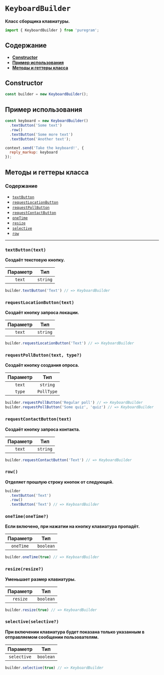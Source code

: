 # `KeyboardBuilder`

**Класс сборщика клавиатуры.**

```js
import { KeyboardBuilder } from 'puregram';
```

## Содержание

* [**Constructor**](#constructor)
* [**Пример использования**](#пример-использования)
* [**Методы и геттеры класса**](#методы-и-геттеры-класса)

## Constructor

```ts
const builder = new KeyboardBuilder();
```

## Пример использования

```js
const keyboard = new KeyboardBuilder()
  .textButton('Some text')
  .row()
  .textButton('Some more text')
  .textButton('Another text');

context.send('Take the keyboard!', {
  reply_markup: keyboard
});
```

## Методы и геттеры класса

### Содержание

* [`textButton`](#textbuttontext)
* [`requestLocationButton`](#requestlocationbuttontext)
* [`requestPollButton`](#requestpollbuttontext-type)
* [`requestContactButton`](#requestcontactbuttontext)
* [`oneTime`](#onetimeonetime)
* [`resize`](#resizeresize)
* [`selective`](#selectiveselective)
* [`row`](#row)

---

### `textButton(text)`

**Создаёт текстовую кнопку.**

| Параметр |   Тип    |
| :------: | :------: |
| `text`   | `string` |

```ts
builder.textButton('Text') // => KeyboardBuilder
```

### `requestLocationButton(text)`

**Создаёт кнопку запроса локации.**

| Параметр |   Тип    |
| :------: | :------: |
| `text`   | `string` |

```ts
builder.requestLocationButton('Text') // => KeyboardBuilder
```

### `requestPollButton(text, type?)`

**Создаёт кнопку создания опроса.**

| Параметр |    Тип     |
| :------: | :--------: |
| `text`   | `string`   |
| `type`   | `PollType` |

```ts
builder.requestPollButton('Regular poll') // => KeyboardBuilder
builder.requestPollButton('Some quiz', 'quiz') // => KeyboardBuilder
```

### `requestContactButton(text)`

**Создаёт кнопку запроса контакта.**

| Параметр |   Тип    |
| :------: | :------: |
| `text`   | `string` |

```ts
builder.requestContactButton('Text') // => KeyboardBuilder
```

### `row()`

**Отделяет прошлую строку кнопок от следующей.**

```ts
builder
  .textButton('Text')
  .row()
  .textButton('Text') // => KeyboardBuilder
```

### `oneTime(oneTime?)`

**Если включено, при нажатии на кнопку клавиатура пропадёт.**

| Параметр  |    Тип    |
| :-------: | :-------: |
| `oneTime` | `boolean` |

```ts
builder.oneTime(true) // => KeyboardBuilder
```

### `resize(resize?)`

**Уменьшает размер клавиатуры.**

| Параметр |    Тип    |
| :------: | :-------: |
| `resize` | `boolean` |

```ts
builder.resize(true) // => KeyboardBuilder
```

### `selective(selective?)`

**При включении клавиатура будет показана только указанным в отправляемом сообщении пользователям.**

|  Параметр   |    Тип    |
| :---------: | :-------: |
| `selective` | `boolean` |

```ts
builder.selective(true) // => KeyboardBuilder
```